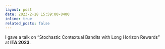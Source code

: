 ```yaml
---
layout: post
date: 2023-2-18 15:59:00-0400
inline: true
related_posts: false
---
```


I gave a talk on “Stochastic Contextual Bandits with Long Horizon Rewards” at **ITA 2023**.
